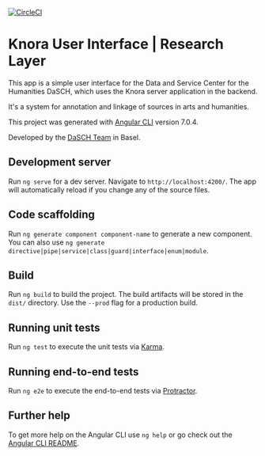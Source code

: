 [![CircleCI](https://circleci.com/gh/dhlab-basel/Kuirl.svg?style=svg)](https://circleci.com/gh/dhlab-basel/Kuirl)

# Knora User Interface | Research Layer

This app is a simple user interface for the Data and Service Center for the Humanities DaSCH, which uses the Knora server application in the backend.
 
It's a system for annotation and linkage of sources in arts and humanities.

This project was generated with [Angular CLI](https://github.com/angular/angular-cli) version 7.0.4.

Developed by the [DaSCH Team](https://dasch.swiss) in Basel.

## Development server

Run `ng serve` for a dev server. Navigate to `http://localhost:4200/`. The app will automatically reload if you change any of the source files.

## Code scaffolding

Run `ng generate component component-name` to generate a new component. You can also use `ng generate directive|pipe|service|class|guard|interface|enum|module`.

## Build

Run `ng build` to build the project. The build artifacts will be stored in the `dist/` directory. Use the `--prod` flag for a production build.

## Running unit tests

Run `ng test` to execute the unit tests via [Karma](https://karma-runner.github.io).

## Running end-to-end tests

Run `ng e2e` to execute the end-to-end tests via [Protractor](http://www.protractortest.org/).

## Further help

To get more help on the Angular CLI use `ng help` or go check out the [Angular CLI README](https://github.com/angular/angular-cli/blob/master/README.md).
